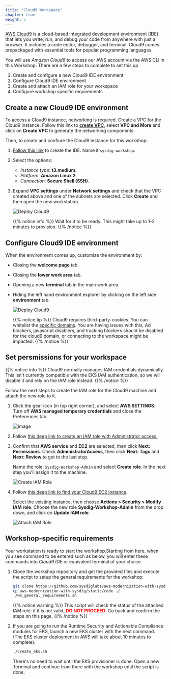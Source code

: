 ```yaml
---
title: "Cloud9 Workspace"
chapter: true
weight: 3
---
```


[AWS Cloud9](https://aws.amazon.com/cloud9/) is a cloud-based integrated development environment (IDE)
that lets you write, run, and debug your code from anywhere with just a browser.
It includes a code editor, debugger, and terminal. Cloud9 comes prepackaged with essential tools for popular programming languages.

You will use _Amazon Cloud9_ to access our AWS account via the AWS CLI in this Workshop. There are a few steps to complete to set this up

1. Create and configure a new Cloud9 IDE environment
2. Configure Cloud9 IDE environment
3. Create and attach an IAM role for your workspace
4. Configure workshop specific requirements


## Create a new Cloud9 IDE environment

To access a Cloud9 instance, networking is required.
Create a VPC for the Cloud9 instance. Follow this link to
[**create VPC**](https://us-east-1.console.aws.amazon.com/vpc/home?region=us-east-1#CreateVpc:createMode=vpcWithResources),
select **VPC and More** 
and click on **Create VPC** to generate the networking components.

Then, to create and confiure the Cloud9 instance for this workshop:

1. [Follow this link](https://us-east-1.console.aws.amazon.com/cloud9control/home?region=us-east-1#/create/)
   to create the IDE. Name it `sysdig-workshop`.

2. Select the options:
    - *Instance type*: **t3.medium**.
    - *Platform*: **Amazon Linux 2**.
    - *Connection*: **Secure Shell (SSH)**.

3. Expand **VPC settings** under **Network settings** and check that the VPC created above
   and one of the subnets are selected.
   Click **Create** and then open the new workstation.

    ![Deploy Cloud9](/images/10_prerequisites/cloud9.gif)

    {{% notice info %}}
Wait for it to be ready. This might take up to 1-2 minutes to provision.
{{% /notice %}}


## Configure Cloud9 IDE environment

When the environment comes up, customize the environment by:

  - Closing the **welcome page** tab.
  - Closing the **lower work area** tab.
  - Opening a new **terminal** tab in the main work area.
  - Hiding the left hand environment explorer
   by clicking on the left side **environment** tab.

    ![Deploy Cloud9](/images/10_prerequisites/cloud9config.gif)


    {{% notice tip %}}
Cloud9 requires third-party-cookies. You can whitelist the [specific domains]( https://docs.aws.amazon.com/cloud9/latest/user-guide/troubleshooting.html#troubleshooting-env-loading).  You are having issues with this, Ad blockers, javascript disablers, and tracking blockers should be disabled for the cloud9 domain, or connecting to the workspace might be impacted.
{{% /notice %}}


## Set persmissions for your workspace

{{% notice info %}}
Cloud9 normally manages IAM credentials dynamically. This isn't currently compatible with
the EKS IAM authentication, so we will disable it and rely on the IAM role instead.
{{% /notice %}}

Follow the next steps to create the IAM role for the Cloud9 machine
and attach the new role to it.

1. Click the gear icon (in top right corner),
   and select **AWS SETTINGS**. Turn off **AWS managed temporary credentials** and close the Preferences tab.
   
   ![image](/images/10_prerequisites/iamRoleWorkspace.gif)

2. Follow [this deep link to create an IAM role with Administrator access.](https://console.aws.amazon.com/iam/home#/roles$new?step=review&commonUseCase=EC2%2BEC2&selectedUseCase=EC2&policies=arn:aws:iam::aws:policy%2FAdministratorAccess)
   
3. Confirm that **AWS service** and **EC2** are selected,
   then click **Next: Permissions**. Check **AdministratorAccess**,
   then click **Next: Tags** and **Next: Review** to get to the last step.

   Name the role: `Sysdig-Workshop-Admin` and select **Create role**.
   In the next step you'll assign it to the machine.

    ![Create IAM Role](/images/10_prerequisites/iamRole.gif)


3. Follow [this deep link to find your Cloud9 EC2 instance](https://console.aws.amazon.com/ec2/v2/home?region=us-east-1#Instances:search=aws-cloud9-sysdig;sort=desc:launchTime).

   Select the existing instance, then choose **Actions > Security > Modify IAM role**.
   Choose the new role **Sysdig-Workshop-Admin** from the drop down, and click on **Update IAM role**.

   ![Attach IAM Role](/images/10_prerequisites/attachIAMRole.gif)


## Workshop-specific requirements

Your workstation is ready to start the workshop.Starting from here, when you see command to be entered such as below, you will enter these commands into *Cloud9 IDE* or equivalent terminal of your choice.

1. Clone the workshop repository and get the provided files and execute the script to setup the general requirements for the workshop:

   ```bash
   git clone https://github.com/sysdiglabs/aws-modernization-with-sysdig
   cp aws-modernization-with-sysdig/static/code ./
   ./ws_general_requirements.sh
   ```

   {{% notice warning %}}
This script will check the status of the attached IAM role: if it is not valid, <span style="color: red;">**DO NOT PROCEED**</span>. Go back and confirm the steps on this page.
{{% /notice %}}

1. If you are going to run the Runtime Security and Actionable Compliance modules for EKS, 
   launch a new EKS cluster with the next command.
   (The EKS cluster deployment in AWS will take about 10 minutes to complete).

   ```bash
   ./create_eks.sh
   ```

   There's no need to wait until the EKS provisioner is done. Open a new Terminal and continue from there with the workshop until the script is done.